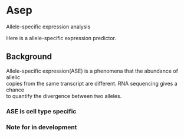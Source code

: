 # Asep
Allele-specific expression analysis

Here is a allele-specific expression predictor.

## Background

Allele-specific expression(ASE) is a phenomena that the abundance of allelic  
copies from the same transcript are different. RNA sequencing gives a chance  
to quantify the divergence between two alleles. 

### ASE is cell type specific


### Note for in development

